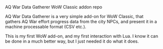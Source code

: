 AQ War Data Gatherer WoW Classic addon repo


AQ War Data Gatherer is a very simple add-on for WoW Classic, that gathers AQ War effort progress data from the city NPCs, and present it in a machine processable format (CSV etc.).

This is my first WoW add-on, and my first interaction with Lua. I know it can be done in a much better way, but I just needed it do what it does. 
